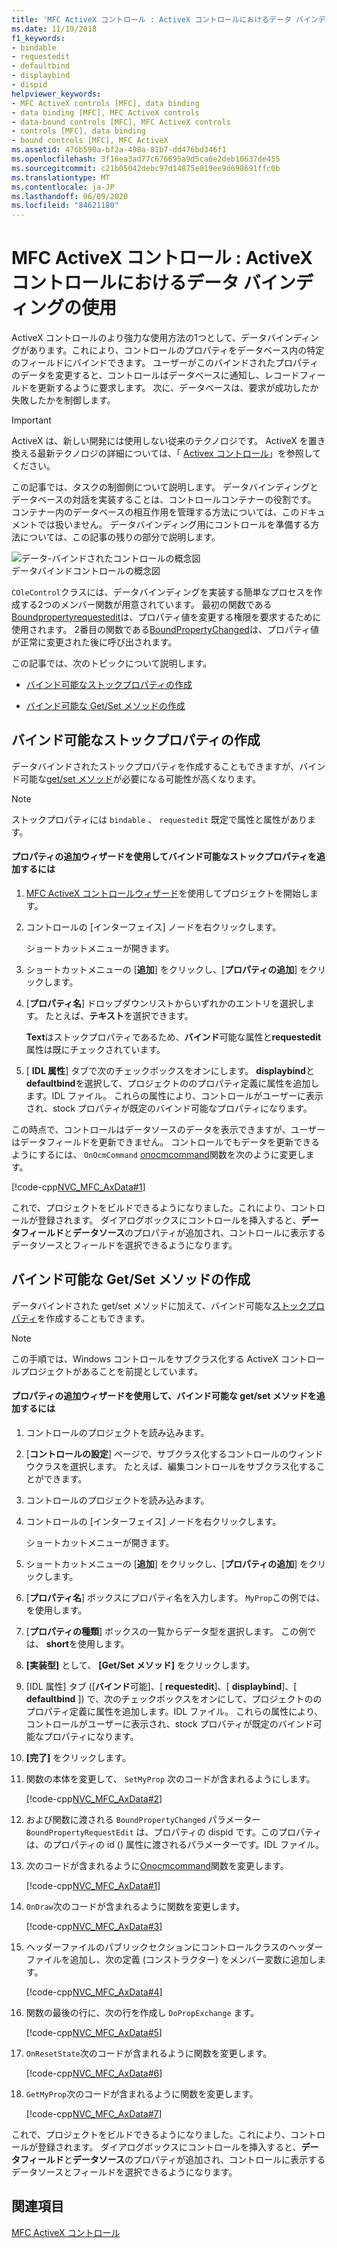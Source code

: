 ```yaml
---
title: 'MFC ActiveX コントロール : ActiveX コントロールにおけるデータ バインディングの使用'
ms.date: 11/19/2018
f1_keywords:
- bindable
- requestedit
- defaultbind
- displaybind
- dispid
helpviewer_keywords:
- MFC ActiveX controls [MFC], data binding
- data binding [MFC], MFC ActiveX controls
- data-bound controls [MFC], MFC ActiveX controls
- controls [MFC], data binding
- bound controls [MFC], MFC ActiveX
ms.assetid: 476b590a-bf2a-498a-81b7-dd476bd346f1
ms.openlocfilehash: 3f16ea3ad77c676695a9d5ca6e2deb10637de455
ms.sourcegitcommit: c21b05042debc97d14875e019ee9d698691ffc0b
ms.translationtype: MT
ms.contentlocale: ja-JP
ms.lasthandoff: 06/09/2020
ms.locfileid: "84621180"
---
```

# <a name="mfc-activex-controls-using-data-binding-in-an-activex-control"></a>MFC ActiveX コントロール : ActiveX コントロールにおけるデータ バインディングの使用

ActiveX コントロールのより強力な使用方法の1つとして、データバインディングがあります。これにより、コントロールのプロパティをデータベース内の特定のフィールドにバインドできます。 ユーザーがこのバインドされたプロパティのデータを変更すると、コントロールはデータベースに通知し、レコードフィールドを更新するように要求します。 次に、データベースは、要求が成功したか失敗したかを制御します。

>[!IMPORTANT]
> ActiveX は、新しい開発には使用しない従来のテクノロジです。 ActiveX を置き換える最新テクノロジの詳細については、「 [Activex コントロール](activex-controls.md)」を参照してください。

この記事では、タスクの制御側について説明します。 データバインディングとデータベースの対話を実装することは、コントロールコンテナーの役割です。 コンテナー内のデータベースの相互作用を管理する方法については、このドキュメントでは扱いません。 データバインディング用にコントロールを準備する方法については、この記事の残りの部分で説明します。

![データ&#45;バインドされたコントロールの概念図](../mfc/media/vc374v1.gif "データ&#45;バインドされたコントロールの概念図") <br/>
データバインドコントロールの概念図

`COleControl`クラスには、データバインディングを実装する簡単なプロセスを作成する2つのメンバー関数が用意されています。 最初の関数である[Boundpropertyrequestedit](reference/colecontrol-class.md#boundpropertyrequestedit)は、プロパティ値を変更する権限を要求するために使用されます。 2番目の関数である[BoundPropertyChanged](reference/colecontrol-class.md#boundpropertychanged)は、プロパティ値が正常に変更された後に呼び出されます。

この記事では、次のトピックについて説明します。

- [バインド可能なストックプロパティの作成](#vchowcreatingbindablestockproperty)

- [バインド可能な Get/Set メソッドの作成](#vchowcreatingbindablegetsetmethod)

## <a name="creating-a-bindable-stock-property"></a><a name="vchowcreatingbindablestockproperty"></a>バインド可能なストックプロパティの作成

データバインドされたストックプロパティを作成することもできますが、バインド可能な[get/set メソッド](#vchowcreatingbindablegetsetmethod)が必要になる可能性が高くなります。

> [!NOTE]
> ストックプロパティには `bindable` 、 `requestedit` 既定で属性と属性があります。

#### <a name="to-add-a-bindable-stock-property-using-the-add-property-wizard"></a>プロパティの追加ウィザードを使用してバインド可能なストックプロパティを追加するには

1. [MFC ActiveX コントロールウィザード](reference/mfc-activex-control-wizard.md)を使用してプロジェクトを開始します。

1. コントロールの [インターフェイス] ノードを右クリックします。

   ショートカットメニューが開きます。

1. ショートカットメニューの [**追加**] をクリックし、[**プロパティの追加**] をクリックします。

1. [**プロパティ名**] ドロップダウンリストからいずれかのエントリを選択します。 たとえば、**テキスト**を選択できます。

   **Text**はストックプロパティであるため、**バインド**可能な属性と**requestedit**属性は既にチェックされています。

1. [ **IDL 属性**] タブで次のチェックボックスをオンにします。 **displaybind**と**defaultbind**を選択して、プロジェクトののプロパティ定義に属性を追加します。IDL ファイル。 これらの属性により、コントロールがユーザーに表示され、stock プロパティが既定のバインド可能なプロパティになります。

この時点で、コントロールはデータソースのデータを表示できますが、ユーザーはデータフィールドを更新できません。 コントロールでもデータを更新できるようにするには、 `OnOcmCommand` [onocmcommand](mfc-activex-controls-subclassing-a-windows-control.md)関数を次のように変更します。

[!code-cpp[NVC_MFC_AxData#1](codesnippet/cpp/mfc-activex-controls-using-data-binding-in-an-activex-control_1.cpp)]

これで、プロジェクトをビルドできるようになりました。これにより、コントロールが登録されます。 ダイアログボックスにコントロールを挿入すると、**データフィールド**と**データソース**のプロパティが追加され、コントロールに表示するデータソースとフィールドを選択できるようになります。

## <a name="creating-a-bindable-getset-method"></a><a name="vchowcreatingbindablegetsetmethod"></a>バインド可能な Get/Set メソッドの作成

データバインドされた get/set メソッドに加えて、バインド可能な[ストックプロパティ](#vchowcreatingbindablestockproperty)を作成することもできます。

> [!NOTE]
> この手順では、Windows コントロールをサブクラス化する ActiveX コントロールプロジェクトがあることを前提としています。

#### <a name="to-add-a-bindable-getset-method-using-the-add-property-wizard"></a>プロパティの追加ウィザードを使用して、バインド可能な get/set メソッドを追加するには

1. コントロールのプロジェクトを読み込みます。

1. [**コントロールの設定**] ページで、サブクラス化するコントロールのウィンドウクラスを選択します。 たとえば、編集コントロールをサブクラス化することができます。

1. コントロールのプロジェクトを読み込みます。

1. コントロールの [インターフェイス] ノードを右クリックします。

   ショートカットメニューが開きます。

1. ショートカットメニューの [**追加**] をクリックし、[**プロパティの追加**] をクリックします。

1. [**プロパティ名**] ボックスにプロパティ名を入力します。 `MyProp`この例では、を使用します。

1. [**プロパティの種類**] ボックスの一覧からデータ型を選択します。 この例では、 **short**を使用します。

1. **[実装型]** として、 **[Get/Set メソッド]** をクリックします。

1. [IDL 属性] タブ ([**バインド**可能]、[ **requestedit**]、[ **displaybind**]、[ **defaultbind** ]) で、次のチェックボックスをオンにして、プロジェクトののプロパティ定義に属性を追加します。IDL ファイル。 これらの属性により、コントロールがユーザーに表示され、stock プロパティが既定のバインド可能なプロパティになります。

1. **[完了]** をクリックします。

1. 関数の本体を変更して、 `SetMyProp` 次のコードが含まれるようにします。

   [!code-cpp[NVC_MFC_AxData#2](codesnippet/cpp/mfc-activex-controls-using-data-binding-in-an-activex-control_2.cpp)]

1. および関数に渡される `BoundPropertyChanged` パラメーター `BoundPropertyRequestEdit` は、プロパティの dispid です。このプロパティは、のプロパティの id () 属性に渡されるパラメーターです。IDL ファイル。

1. 次のコードが含まれるように[Onocmcommand](mfc-activex-controls-subclassing-a-windows-control.md)関数を変更します。

   [!code-cpp[NVC_MFC_AxData#1](codesnippet/cpp/mfc-activex-controls-using-data-binding-in-an-activex-control_1.cpp)]

1. `OnDraw`次のコードが含まれるように関数を変更します。

   [!code-cpp[NVC_MFC_AxData#3](codesnippet/cpp/mfc-activex-controls-using-data-binding-in-an-activex-control_3.cpp)]

1. ヘッダーファイルのパブリックセクションにコントロールクラスのヘッダーファイルを追加し、次の定義 (コンストラクター) をメンバー変数に追加します。

   [!code-cpp[NVC_MFC_AxData#4](codesnippet/cpp/mfc-activex-controls-using-data-binding-in-an-activex-control_4.h)]

1. 関数の最後の行に、次の行を作成し `DoPropExchange` ます。

   [!code-cpp[NVC_MFC_AxData#5](codesnippet/cpp/mfc-activex-controls-using-data-binding-in-an-activex-control_5.cpp)]

1. `OnResetState`次のコードが含まれるように関数を変更します。

   [!code-cpp[NVC_MFC_AxData#6](codesnippet/cpp/mfc-activex-controls-using-data-binding-in-an-activex-control_6.cpp)]

1. `GetMyProp`次のコードが含まれるように関数を変更します。

   [!code-cpp[NVC_MFC_AxData#7](codesnippet/cpp/mfc-activex-controls-using-data-binding-in-an-activex-control_7.cpp)]

これで、プロジェクトをビルドできるようになりました。これにより、コントロールが登録されます。 ダイアログボックスにコントロールを挿入すると、**データフィールド**と**データソース**のプロパティが追加され、コントロールに表示するデータソースとフィールドを選択できるようになります。

## <a name="see-also"></a>関連項目

[MFC ActiveX コントロール](mfc-activex-controls.md)
